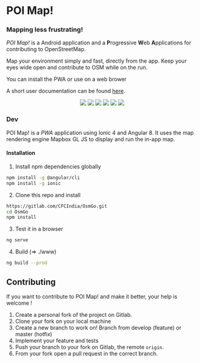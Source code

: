 # POI Map! 

### Mapping less frustrating! 

_POI Map!_ is a Android application and a **P**rogressive **W**eb **A**pplications for contributing to OpenStreetMap.

Map your environment simply and fast, directly from the app. Keep your eyes wide open and contribute to OSM while on the run.


You can install the PWA or use on a web brower


A short user documentation can be found [here](docs/index.md).

 <p align="center">
  <img src="./docs/assets/map-vt.png?raw=true"/>
  <img src="./docs/assets/map-ortho.png?raw=true"/>
  <img src="./docs/assets/fiche.png?raw=true"/>
  <img src="./docs/assets/map-modif.png?raw=true"/>
  <img src="./docs/assets/select-primary-tag-velo.png?raw=true"/>
  <img src="https://raw.githubusercontent.com/wiki/DoFabien/OsmGo/assets/send-data.png"/>
</p>


### Dev
POI Map! is a _PWA_ application using Ionic 4 and Angular 8. It uses the map rendering engine Mapbox GL JS to display and run the in-app map.

#### Installation 
1) Install npm dependencies globally
```sh
npm install -g @angular/cli
npm install -g ionic
```
2) Clone this repo and install
```sh
https://gitlab.com/CFCIndia/OsmGo.git
cd OsmGo
npm install
```
3) Test it in a browser
```sh
ng serve 
```
4) Build (=> ./www)
```sh
ng build --prod 
```

## Contributing
If you want to contribute to POI Map! and make it better, your help is welcome !

 1. Create a personal fork of the project on Gitlab.
 2. Clone your fork on your local machine
 3. Create a new branch to work on! Branch from develop (feature) or master (hotfix)
 4. Implement your feature and tests
 5. Push your branch to your fork on Gitlab, the remote `origin`.
 6. From your fork open a pull request in the correct branch. 